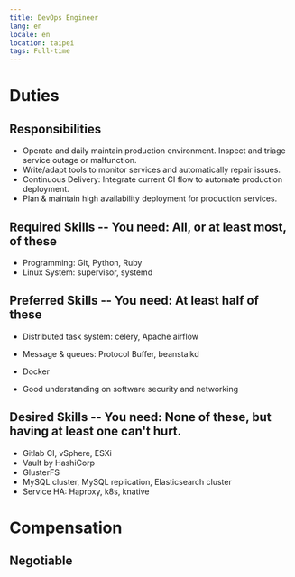 ```yaml
---
title: DevOps Engineer
lang: en
locale: en
location: taipei
tags: Full-time
---
```


# Duties

## Responsibilities

- Operate and daily maintain production environment. Inspect and triage service outage
or malfunction.
- Write/adapt tools to monitor services and automatically repair issues.
- Continuous Delivery: Integrate current CI flow to automate production deployment.
- Plan & maintain high availability deployment for production services.

## Required Skills -- You need: All, or at least most, of these

- Programming: Git, Python, Ruby
- Linux System: supervisor, systemd

## Preferred Skills -- You need: At least half of these

- Distributed task system: celery, Apache airflow
- Message & queues: Protocol Buffer, beanstalkd
- Docker

- Good understanding on software security and networking

## Desired Skills -- You need: None of these, but having at least one can't hurt.

- Gitlab CI, vSphere, ESXi
- Vault by HashiCorp
- GlusterFS
- MySQL cluster, MySQL replication, Elasticsearch cluster
- Service HA: Haproxy, k8s, knative

# Compensation

## Negotiable
